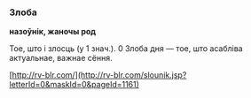 ### Злоба
**назоўнік, жаночы род**

Тое, што і злосць (у 1 знач.). 0 Злоба дня — тое, што асабліва актуальнае, важнае сёння.

<a rel="author">[http://rv-blr.com/](http://rv-blr.com/slounik.jsp?letterId=0&maskId=0&pageId=1161)</a>
